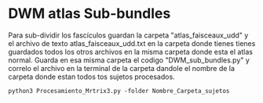 # DWM atlas Sub-bundles

Para sub-dividir los fascículos guardan la carpeta "atlas_faisceaux_udd" y el archivo de texto atlas_faisceaux_udd.txt en la carpeta donde tienes tienes guardados todos los otros archivos en la misma carpeta donde esta el atlas normal. Guarda en esa misma carpeta el codigo "DWM_sub_bundles.py" y correlo el archivo en la terminal de la carpeta dandole el nombre de la carpeta donde estan todos tos sujetos procesados.



```
python3 Procesamiento_Mrtrix3.py -folder Nombre_Carpeta_sujetos
```


